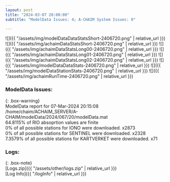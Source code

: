 ```yaml
---
layout: post
title: "2024-03-07 20:00:00"
subtitle: "ModelData Issues: 4; A-CHAIM System Issues: 0"

---
```


![]({{ "/assets/img/modelDataDataStatsShort-2406720.png" | relative_url }})
![]({{ "/assets/img/achaimDataStatsShort-2406720.png" | relative_url }})
![]({{ "/assets/img/achaimDataStatsLong00-2406720.png" | relative_url }})
![]({{ "/assets/img/achaimDataStatsLong01-2406720.png" | relative_url }})
![]({{ "/assets/img/achaimDataStatsLong02-2406720.png" | relative_url }})
![]({{ "/assets/img/modelDataDataStats-2406720.png" | relative_url }})
![]({{ "/assets/img/modelDataStationStats-2406720.png" | relative_url }})
![]({{ "/assets/img/achaimRunTime-2406720.png" | relative_url }})


### ModelData Issues:  
  
{: .box-warning}  
 ModelData report for 07-Mar-2024 20:15:08   
 /home/chaim/ACHAIM_SERVER/A-CHAIM/modelData/2024/067/20/modelData.mat   
 64.8115% of RIO absoprtion values are finite   
 0% of all possible stations for IONO were downloaded. x2873   
 0% of all possible stations for SENTINEL were downloaded. x2328   
 7.3579% of all possible stations for KARTVERKET were downloaded. x71   
  


### Logs:  
  
{: .box-note}  
[Logs.zip]({{ "/assets/other/logs.zip" | relative_url }})  
[Log Info]({{ "/logInfo" | relative_url }})  
